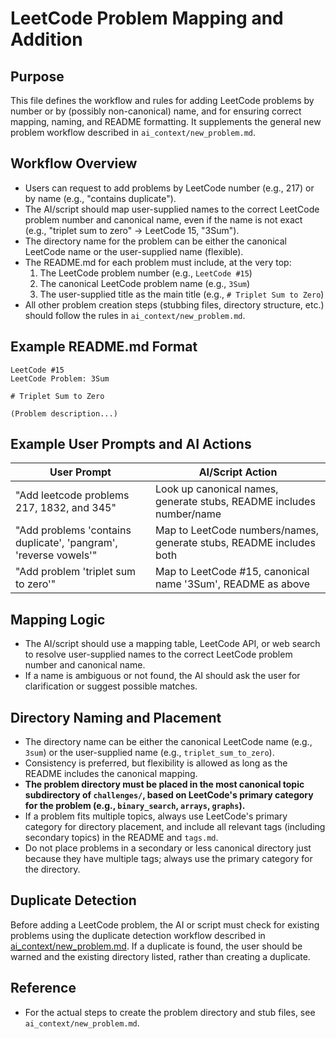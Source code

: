 # LeetCode Problem Mapping and Addition

## Purpose
This file defines the workflow and rules for adding LeetCode problems by number or by (possibly non-canonical) name, and for ensuring correct mapping, naming, and README formatting. It supplements the general new problem workflow described in `ai_context/new_problem.md`.

## Workflow Overview
- Users can request to add problems by LeetCode number (e.g., 217) or by name (e.g., "contains duplicate").
- The AI/script should map user-supplied names to the correct LeetCode problem number and canonical name, even if the name is not exact (e.g., "triplet sum to zero" → LeetCode 15, "3Sum").
- The directory name for the problem can be either the canonical LeetCode name or the user-supplied name (flexible).
- The README.md for each problem must include, at the very top:
  1. The LeetCode problem number (e.g., `LeetCode #15`)
  2. The canonical LeetCode problem name (e.g., `3Sum`)
  3. The user-supplied title as the main title (e.g., `# Triplet Sum to Zero`)
- All other problem creation steps (stubbing files, directory structure, etc.) should follow the rules in `ai_context/new_problem.md`.

## Example README.md Format
```
LeetCode #15
LeetCode Problem: 3Sum

# Triplet Sum to Zero

(Problem description...)
```

## Example User Prompts and AI Actions
| User Prompt | AI/Script Action |
|-------------|------------------|
| "Add leetcode problems 217, 1832, and 345" | Look up canonical names, generate stubs, README includes number/name |
| "Add problems 'contains duplicate', 'pangram', 'reverse vowels'" | Map to LeetCode numbers/names, generate stubs, README includes both |
| "Add problem 'triplet sum to zero'" | Map to LeetCode #15, canonical name '3Sum', README as above |

## Mapping Logic
- The AI/script should use a mapping table, LeetCode API, or web search to resolve user-supplied names to the correct LeetCode problem number and canonical name.
- If a name is ambiguous or not found, the AI should ask the user for clarification or suggest possible matches.

## Directory Naming and Placement
- The directory name can be either the canonical LeetCode name (e.g., `3sum`) or the user-supplied name (e.g., `triplet_sum_to_zero`).
- Consistency is preferred, but flexibility is allowed as long as the README includes the canonical mapping.
- **The problem directory must be placed in the most canonical topic subdirectory of `challenges/`, based on LeetCode's primary category for the problem (e.g., `binary_search`, `arrays`, `graphs`).**
- If a problem fits multiple topics, always use LeetCode's primary category for directory placement, and include all relevant tags (including secondary topics) in the README and `tags.md`.
- Do not place problems in a secondary or less canonical directory just because they have multiple tags; always use the primary category for the directory.

## Duplicate Detection

Before adding a LeetCode problem, the AI or script must check for existing problems using the duplicate detection workflow described in [ai_context/new_problem.md](new_problem.md). If a duplicate is found, the user should be warned and the existing directory listed, rather than creating a duplicate.

## Reference
- For the actual steps to create the problem directory and stub files, see `ai_context/new_problem.md`. 